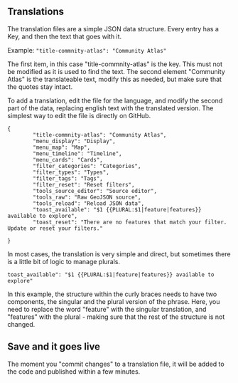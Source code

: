 ## Translations

The translation files are a simple JSON data structure. Every entry has a Key, and then the text that goes with it. 

Example: `"title-commnity-atlas": "Community Atlas" `

The first item, in this case "title-commnity-atlas" is the key. This must not be modified as it is used to find the text. The second element "Community Atlas" is the translateable text, modify this as needed, but make sure that the quotes stay intact. 

To add a translation, edit the file for the language, and modify the second part of the data, replacing english text with the translated version. The simplest way to edit the file is directly on GitHub.  

```
{     
        "title-commnity-atlas": "Community Atlas",
        "menu_display": "Display",
        "menu_map": "Map",
        "menu_timeline": "Timeline",
        "menu_cards": "Cards", 
        "filter_categories": "Categories",
        "filter_types": "Types",
        "filter_tags": "Tags",
        "filter_reset": "Reset filters",
        "tools_source_editor": "Source editor",
        "tools_raw": "Raw GeoJSON source",
        "tools_reload": "Reload JSON data",
        "toast_available": "$1 {{PLURAL:$1|feature|features}} available to explore",
        "toast_reset": "There are no features that match your filter. Update or reset your filters."
    
}
```

In most cases, the translation is very simple and direct, but sometimes there is a little bit of logic to manage plurals. 

`toast_available": "$1 {{PLURAL:$1|feature|features}} available to explore"`

In this example, the structure within the curly braces needs to have two components, the singular and the plural version of the phrase.  Here, you need to replace the word "feature" with the singular translation, and "features" with the plural - making sure that the rest of the structure is not changed. 


## Save and it goes live
The moment you "commit changes" to a translation file, it will be added to the code and published within a few minutes. 



